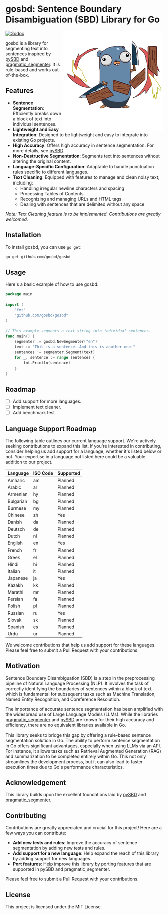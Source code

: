 # **gosbd: Sentence Boundary Disambiguation (SBD) Library for Go**

<img align="right" width="320" src="/artifacts/sbd-gopher.png" alt="gosbd-logo" title="dsbd-logo" />

[![Godoc](http://img.shields.io/badge/go-documentation-blue.svg?style=flat-square)](https://godoc.org/github.com/gosbd/gosbd)

gosbd is a library for segmenting text into sentences inspired by [pySBD](https://github.com/nipunsadvilkar/pySBD) and [pragmatic_segmenter](https://github.com/diasks2/pragmatic_segmenter). It is rule-based and works out-of-the-box.

## Features

- **Sentence Segmentation**: Efficiently breaks down a block of text into individual sentences.
- **Lightweight and Easy Integration**: Designed to be lightweight and easy to integrate into existing Go projects.
- **High Accuracy**: Offers high accuracy in sentence segmentation. For more details, see [pySBD](https://github.com/nipunsadvilkar/pySBD).
- **Non-Destructive Segmentation**: Segments text into sentences without altering the original content.
- **Language-Specific Configuration**: Adaptable to handle punctuation rules specific to different languages.
- **Text Cleaning**: Equipped with features to manage and clean noisy text, including:
    - Handling irregular newline characters and spacing
    - Processing Tables of Contents
    - Recognizing and managing URLs and HTML tags
    - Dealing with sentences that are delimited without any space

_Note: Text Cleaning feature is to be implemented. Contributions are greatly welcomed._

## Installation

To install gosbd, you can use `go get`:

```sh
go get github.com/gosbd/gosbd
```

## Usage

Here's a basic example of how to use gosbd:

```go
package main

import (
    "fmt"
    "github.com/gosbd/gosbd"
)

// This example segments a text string into individual sentences.
func main() {
    segmenter := gosbd.NewSegmenter("en")
    text := "This is a sentence. And this is another one."
    sentences := segmenter.Segment(text)
    for _, sentence := range sentences {
        fmt.Println(sentence)
    }
}
```

## Roadmap

- [ ] Add support for more languages.
- [ ] Implement text cleaner.
- [ ] Add benchmark test

## Language Support Roadmap

The following table outlines our current language support. We're actively seeking contributions to expand this list. If you're interested in contributing, consider helping us add support for a language, whether it's listed below or not. Your expertise in a language not listed here could be a valuable addition to our project.

| Language   | ISO Code | Supported |
| ---------- | -------- |-----------|
| Amharic    | am       | Planned   |
| Arabic     | ar       | Planned   |
| Armenian   | hy       | Planned   |
| Bulgarian  | bg       | Planned   |
| Burmese    | my       | Planned   |
| Chinese    | zh       | Yes       |
| Danish     | da       | Planned   |
| Deutsch    | de       | Planned   |
| Dutch      | nl       | Planned   |
| English    | en       | Yes       |
| French     | fr       | Planned   |
| Greek      | el       | Planned   |
| Hindi      | hi       | Planned   |
| Italian    | it       | Planned   |
| Japanese   | ja       | Yes       |
| Kazakh     | kk       | Planned   |
| Marathi    | mr       | Planned   |
| Persian    | fa       | Planned   |
| Polish     | pl       | Planned   |
| Russian    | ru       | Yes       |
| Slovak     | sk       | Planned   |
| Spanish    | es       | Planned   |
| Urdu       | ur       | Planned   |

We welcome contributions that help us add support for these languages. Please feel free to submit a Pull Request with your contributions.

## Motivation

Sentence Boundary Disambiguation (SBD) is a step in the preprocessing pipeline of Natural Language Processing (NLP). It involves the task of correctly identifying the boundaries of sentences within a block of text, which is fundamental for subsequent tasks such as Machine Translation, Named Entity Recognition, and Coreference Resolution.

The importance of accurate sentence segmentation has been amplified with the widespread use of Large Language Models (LLMs). While the libraries [pragmatic_segmenter](https://github.com/diasks2/pragmatic_segmenter) and [pySBD](https://github.com/nipunsadvilkar/pySBD) are known for their high accuracy and efficiency, there are no equivalent libraries available in Go.

This library seeks to bridge this gap by offering a rule-based sentence segmentation solution in Go. The ability to perform sentence segmentation in Go offers significant advantages, especially when using LLMs via an API. For instance, it allows tasks such as Retrieval Augmented Generation (RAG) and summarization to be completed entirely within Go. This not only streamlines the development process, but it can also lead to faster execution times due to Go's performance characteristics.

## Acknowledgement

This library builds upon the excellent foundations laid by [pySBD](https://github.com/nipunsadvilkar/pySBD) and [pragmatic_segmenter](https://github.com/diasks2/pragmatic_segmenter).

## Contributing

Contributions are greatly appreciated and crucial for this project! Here are a few ways you can contribute:

- **Add new tests and rules**: Improve the accuracy of sentence segmentation by adding new tests and rules.
- **Add support for a new language**: Help expand the reach of this library by adding support for new languages.
- **Port features**: Help improve this library by porting features that are supported in pySBD and pragmatic_segmenter.

Please feel free to submit a Pull Request with your contributions.

## License

This project is licensed under the MIT License.

